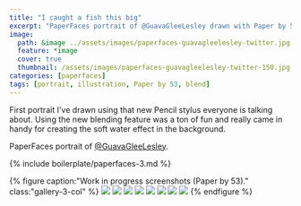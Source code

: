```yaml
---
title: "I caught a fish this big"
excerpt: "PaperFaces portrait of @GuavaGleeLesley drawn with Paper by 53 on an iPad."
image: 
  path: &image ../assets/images/paperfaces-guavagleelesley-twitter.jpg 
  feature: *image
  cover: true
  thumbnail: /assets/images/paperfaces-guavagleelesley-twitter-150.jpg
categories: [paperfaces]
tags: [portrait, illustration, Paper by 53, blend]
---
```


First portrait I've drawn using that new Pencil stylus everyone is talking about. Using the new blending feature was a ton of fun and really came in handy for creating the soft water effect in the background.

PaperFaces portrait of [@GuavaGleeLesley](https://twitter.com/GuavaGleeLesley).

{% include boilerplate/paperfaces-3.md %}

{% figure caption:"Work in progress screenshots (Paper by 53)." class:"gallery-3-col" %}
[![](/assets/images/paperfaces-guavagleelesley-process-1-600.jpg)](/assets/images/paperfaces-guavagleelesley-process-1-lg.jpg)
[![](/assets/images/paperfaces-guavagleelesley-process-2-600.jpg)](/assets/images/paperfaces-guavagleelesley-process-2-lg.jpg)
[![](/assets/images/paperfaces-guavagleelesley-process-3-600.jpg)](/assets/images/paperfaces-guavagleelesley-process-3-lg.jpg)
[![](/assets/images/paperfaces-guavagleelesley-process-4-600.jpg)](/assets/images/paperfaces-guavagleelesley-process-4-lg.jpg)
[![](/assets/images/paperfaces-guavagleelesley-process-5-600.jpg)](/assets/images/paperfaces-guavagleelesley-process-5-lg.jpg)
[![](/assets/images/paperfaces-guavagleelesley-process-6-600.jpg)](/assets/images/paperfaces-guavagleelesley-process-6-lg.jpg)
[![](/assets/images/paperfaces-guavagleelesley-process-7-600.jpg)](/assets/images/paperfaces-guavagleelesley-process-7-lg.jpg)
[![](/assets/images/paperfaces-guavagleelesley-process-8-600.jpg)](/assets/images/paperfaces-guavagleelesley-process-8-lg.jpg)
{% endfigure %}
